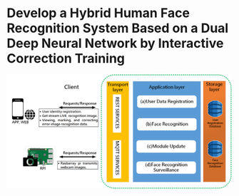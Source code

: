 # Develop a Hybrid Human Face Recognition System Based on a Dual Deep Neural Network by Interactive Correction Training
[![IMAGE ALT TEXT HERE](https://github.com/leeprinxin/Develop-a-Hybrid-Human-Face-Recognition-System-Based-on-a-Dual-Deep-Neural-Network-by-Interactive-/blob/main/%E7%B9%AA%E5%9C%962%20-%20ENG.png?raw=true)](https://www.youtube.com/watch?v=0vQ5CPiJ7-M)
